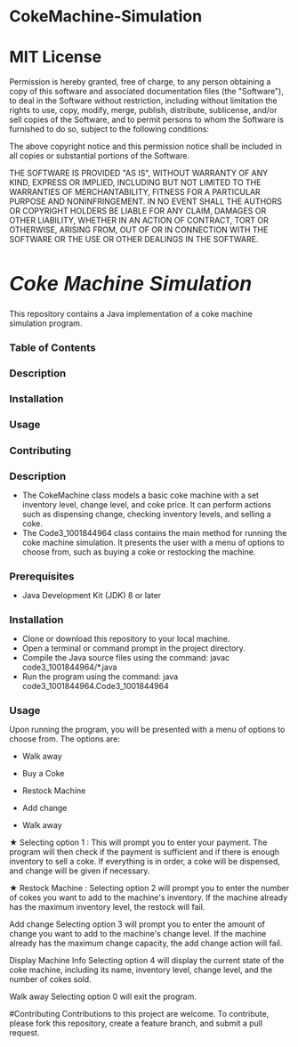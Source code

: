 # CokeMachine-Simulation

# MIT License

Permission is hereby granted, free of charge, to any person obtaining a copy of this software and associated documentation files (the "Software"), to deal in the Software without restriction, including without limitation the rights to use, copy, modify, merge, publish, distribute, sublicense, and/or sell copies of the Software, and to permit persons to whom the Software is furnished to do so, subject to the following conditions:

The above copyright notice and this permission notice shall be included in all copies or substantial portions of the Software.

THE SOFTWARE IS PROVIDED "AS IS", WITHOUT WARRANTY OF ANY KIND, EXPRESS OR IMPLIED, INCLUDING BUT NOT LIMITED TO THE WARRANTIES OF MERCHANTABILITY, FITNESS FOR A PARTICULAR PURPOSE AND NONINFRINGEMENT. IN NO EVENT SHALL THE AUTHORS OR COPYRIGHT HOLDERS BE LIABLE FOR ANY CLAIM, DAMAGES OR OTHER LIABILITY, WHETHER IN AN ACTION OF CONTRACT, TORT OR OTHERWISE, ARISING FROM, OUT OF OR IN CONNECTION WITH THE SOFTWARE OR THE USE OR OTHER DEALINGS IN THE SOFTWARE.

<h1 style="font-family: Arial; font-size: 36px; font-style: italic;">Coke Machine Simulation</h1>

This repository contains a Java implementation of a coke machine simulation program.

 
<h2 style="font-size: 18px;">Table of Contents</h2>
<h3 style="font-size: 18px;">Description</h3>
<h3 style="font-size: 18px;">Installation</h3>
<h3 style="font-size: 18px;">Usage</h3>
<h3 style="font-size: 18px;">Contributing</h3>
 

<h2 style="font-size: 18px;">Description</h2>
<ul>
  <li>The CokeMachine class models a basic coke machine with a set inventory level, change level, and coke price. It can perform actions such as dispensing change, checking inventory levels, and selling a coke.</li>
  <li>The Code3_1001844964 class contains the main method for running the coke machine simulation. It presents the user with a menu of options to choose from, such as buying a coke or restocking the machine.</li>
</ul>

<h2 style="font-size: 18px;">Prerequisites</h2>
<ul>
 <li>Java Development Kit (JDK) 8 or later </li>
</ul>


<h2 style="font-size: 18px;">Installation</h2>
<ul style="list-style-type: disc; margin-top: 10px; margin-bottom: 10px;">
  <li>Clone or download this repository to your local machine.</li>
  <li>Open a terminal or command prompt in the project directory.</li>
  <li>Compile the Java source files using the command: javac code3_1001844964/*.java</li>
  <li>Run the program using the command: java code3_1001844964.Code3_1001844964</li>
</ul>

<h2 style="font-size: 18px;">Usage</h2>

Upon running the program, you will be presented with a menu of options to choose from. The options are:

<ul><li>Walk away</li></ul>
<ul><li>Buy a Coke</li></ul>
<ul><li>Restock Machine</li></ul>
<ul><li>Add change</li></ul>
<ul><li>Walk away</li></ul>


<p>&#9733; Selecting option 1 :
This will prompt you to enter your payment. The program will then check if the payment is sufficient and if there is enough inventory to sell a coke. If everything is in order, a coke will be dispensed, and change will be given if necessary.</p>


<p>&#9733; Restock Machine : 
Selecting option 2 will prompt you to enter the number of cokes you want to add to the machine's inventory. If the machine already has the maximum inventory level, the restock will fail.</p>


Add change
Selecting option 3 will prompt you to enter the amount of change you want to add to the machine's change level. If the machine already has the maximum change capacity, the add change action will fail.

Display Machine Info
Selecting option 4 will display the current state of the coke machine, including its name, inventory level, change level, and the number of cokes sold.

Walk away
Selecting option 0 will exit the program.

#Contributing
Contributions to this project are welcome. To contribute, please fork this repository, create a feature branch, and submit a pull request.
